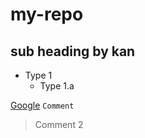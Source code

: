 # my-repo
## sub heading by kan
* Type 1
    * Type 1.a

[Google](https://www.google.com)
`Comment`
> Comment 2
